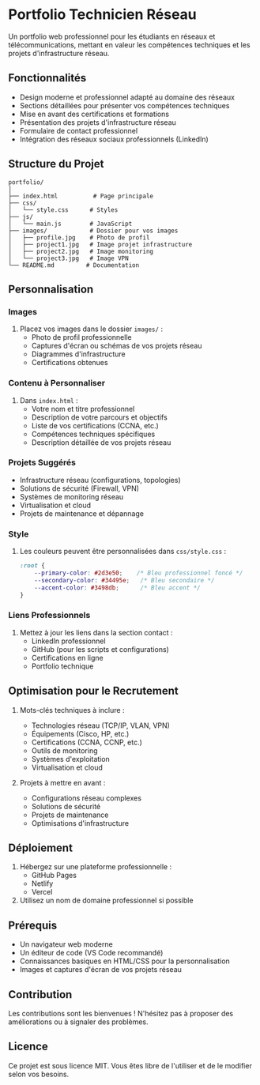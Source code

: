 # Portfolio Technicien Réseau

Un portfolio web professionnel pour les étudiants en réseaux et télécommunications, mettant en valeur les compétences techniques et les projets d'infrastructure réseau.

## Fonctionnalités

- Design moderne et professionnel adapté au domaine des réseaux
- Sections détaillées pour présenter vos compétences techniques
- Mise en avant des certifications et formations
- Présentation des projets d'infrastructure réseau
- Formulaire de contact professionnel
- Intégration des réseaux sociaux professionnels (LinkedIn)

## Structure du Projet

```
portfolio/
│
├── index.html          # Page principale
├── css/
│   └── style.css      # Styles
├── js/
│   └── main.js        # JavaScript
├── images/            # Dossier pour vos images
│   ├── profile.jpg    # Photo de profil
│   ├── project1.jpg   # Image projet infrastructure
│   ├── project2.jpg   # Image monitoring
│   └── project3.jpg   # Image VPN
└── README.md         # Documentation
```

## Personnalisation

### Images
1. Placez vos images dans le dossier `images/` :
   - Photo de profil professionnelle
   - Captures d'écran ou schémas de vos projets réseau
   - Diagrammes d'infrastructure
   - Certifications obtenues

### Contenu à Personnaliser
1. Dans `index.html` :
   - Votre nom et titre professionnel
   - Description de votre parcours et objectifs
   - Liste de vos certifications (CCNA, etc.)
   - Compétences techniques spécifiques
   - Description détaillée de vos projets réseau

### Projets Suggérés
- Infrastructure réseau (configurations, topologies)
- Solutions de sécurité (Firewall, VPN)
- Systèmes de monitoring réseau
- Virtualisation et cloud
- Projets de maintenance et dépannage

### Style
1. Les couleurs peuvent être personnalisées dans `css/style.css` :
   ```css
   :root {
       --primary-color: #2d3e50;    /* Bleu professionnel foncé */
       --secondary-color: #34495e;   /* Bleu secondaire */
       --accent-color: #3498db;      /* Bleu accent */
   }
   ```

### Liens Professionnels
1. Mettez à jour les liens dans la section contact :
   - LinkedIn professionnel
   - GitHub (pour les scripts et configurations)
   - Certifications en ligne
   - Portfolio technique

## Optimisation pour le Recrutement

1. Mots-clés techniques à inclure :
   - Technologies réseau (TCP/IP, VLAN, VPN)
   - Équipements (Cisco, HP, etc.)
   - Certifications (CCNA, CCNP, etc.)
   - Outils de monitoring
   - Systèmes d'exploitation
   - Virtualisation et cloud

2. Projets à mettre en avant :
   - Configurations réseau complexes
   - Solutions de sécurité
   - Projets de maintenance
   - Optimisations d'infrastructure

## Déploiement

1. Hébergez sur une plateforme professionnelle :
   - GitHub Pages
   - Netlify
   - Vercel
2. Utilisez un nom de domaine professionnel si possible

## Prérequis

- Un navigateur web moderne
- Un éditeur de code (VS Code recommandé)
- Connaissances basiques en HTML/CSS pour la personnalisation
- Images et captures d'écran de vos projets réseau

## Contribution

Les contributions sont les bienvenues ! N'hésitez pas à proposer des améliorations ou à signaler des problèmes.

## Licence

Ce projet est sous licence MIT. Vous êtes libre de l'utiliser et de le modifier selon vos besoins.
